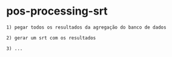 # pos-processing-srt

`1) pegar todos os resultados da agregação do banco de dados`

`2) gerar um srt com os resultados`

`3) ...`

